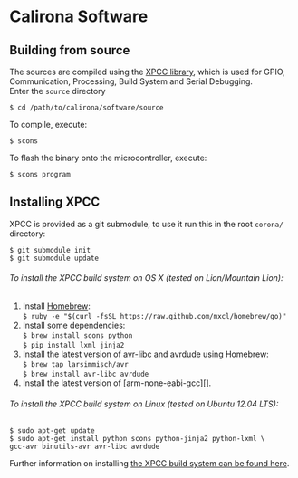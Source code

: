 # Calirona Software

## Building from source

The sources are compiled using the [XPCC library][xpcc], which is used for
GPIO, Communication, Processing, Build System and Serial Debugging.  
Enter the `source` directory

	$ cd /path/to/calirona/software/source

To compile, execute:

	$ scons

To flash the binary onto the microcontroller, execute:

	$ scons program


Installing XPCC
---------------

XPCC is provided as a git submodule, to use it run this in the root `corona/` directory:

	$ git submodule init
	$ git submodule update


###### To install the XPCC build system on OS X (tested on Lion/Mountain Lion):

1.	Install [Homebrew][]:  
	`$ ruby -e "$(curl -fsSL https://raw.github.com/mxcl/homebrew/go)"`
2.	Install some dependencies:  
	`$ brew install scons python`  
	`$ pip install lxml jinja2`
3.	Install the latest version of [avr-libc][avrlibc] and avrdude using Homebrew:  
	`$ brew tap larsimmisch/avr`  
	`$ brew install avr-libc avrdude`
4.	Install the latest version of [arm-none-eabi-gcc][].


###### To install the XPCC build system on Linux (tested on Ubuntu 12.04 LTS):

	$ sudo apt-get update
	$ sudo apt-get install python scons python-jinja2 python-lxml \
	gcc-avr binutils-avr avr-libc avrdude


Further information on installing [the XPCC build system can be found here][xpcc-install].


[xpcc]: http://xpcc.kreatives-chaos.com/
[homebrew]: http://mxcl.github.com/homebrew/
[avrlibc]: https://github.com/larsimmisch/homebrew-avr
[xpcc-install]: http://xpcc.kreatives-chaos.com/install.html
